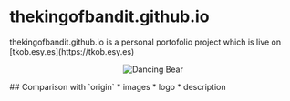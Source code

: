 # thekingofbandit.github.io

<p align="left">
thekingofbandit.github.io is a personal portofolio project which is live on   [tkob.esy.es](https://tkob.esy.es)
</p>
<p align="center">
<img src="https://thekingofbandit.github.io/images/dancing_bear.gif"  title="Dancing Bear">
</p>
## Comparison with `origin`
* images
* logo
* description
